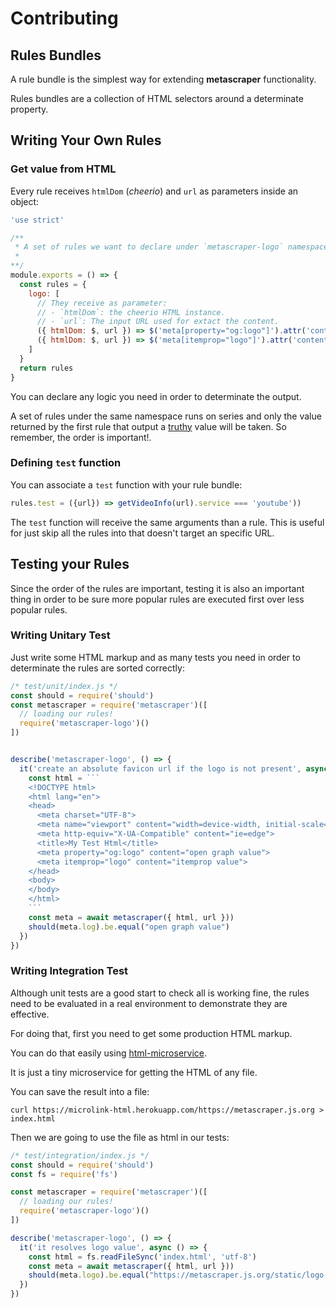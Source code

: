 # Contributing

## Rules Bundles

A rule bundle is the simplest way for extending **metascraper** functionality.

Rules bundles are a collection of HTML selectors around a determinate property.

## Writing Your Own Rules

### Get value from HTML

Every rule receives `htmlDom` (*cheerio*) and `url` as parameters inside an object:

```js
'use strict'

/**
 * A set of rules we want to declare under `metascraper-logo` namespace.
 *
**/
module.exports = () => {
  const rules = {
    logo: [
      // They receive as parameter:
      // - `htmlDom`: the cheerio HTML instance.
      // - `url`: The input URL used for extact the content.
      ({ htmlDom: $, url }) => $('meta[property="og:logo"]').attr('content'),
      ({ htmlDom: $, url }) => $('meta[itemprop="logo"]').attr('content')
    ]
  }
  return rules
}
```

You can declare any logic you need in order to determinate the output.

A set of rules under the same namespace runs on series and only the value returned by the first rule that output a [truthy](https://developer.mozilla.org/en-US/docs/Glossary/Falsy) value will be taken. So remember, the order is important!.

### Defining `test` function

You can associate a `test` function with your rule bundle:

```js
rules.test = ({url}) => getVideoInfo(url).service === 'youtube'))
```

The `test` function will receive the same arguments than a rule. This is useful for just skip all the rules into that doesn't target an specific URL.

## Testing your Rules

Since the order of the rules are important, testing it is also an important thing in order to be sure more popular rules are executed first over less popular rules.

### Writing Unitary Test

Just write some HTML markup and as many tests you need in order to determinate the rules are sorted correctly:

```js
/* test/unit/index.js */
const should = require('should')
const metascraper = require('metascraper')([
  // loading our rules!
  require('metascraper-logo')()
])


describe('metascraper-logo', () => {
  it('create an absolute favicon url if the logo is not present', async () => {
    const html = ```
    <!DOCTYPE html>
    <html lang="en">
    <head>
      <meta charset="UTF-8">
      <meta name="viewport" content="width=device-width, initial-scale=1.0">
      <meta http-equiv="X-UA-Compatible" content="ie=edge">
      <title>My Test Html</title>
      <meta property="og:logo" content="open graph value">
      <meta itemprop="logo" content="itemprop value">
    </head>
    <body>
    </body>
    </html>
    ```
    const meta = await metascraper({ html, url }))
    should(meta.log).be.equal("open graph value")
  })
})
```

### Writing Integration Test

Although unit tests are a good start to check all is working fine, the rules need to be evaluated in a real environment to demonstrate they are effective.

For doing that, first you need to get some production HTML markup.

You can do that easily using [html-microservice](https://microlink-html.herokuapp.com/).

It is just a tiny microservice for getting the HTML of any file.

You can save the result into a file:

```
curl https://microlink-html.herokuapp.com/https://metascraper.js.org > index.html
```

Then we are going to use the file as html in our tests:

```js
/* test/integration/index.js */
const should = require('should')
const fs = require('fs')

const metascraper = require('metascraper')([
  // loading our rules!
  require('metascraper-logo')()
])

describe('metascraper-logo', () => {
  it('it resolves logo value', async () => {
    const html = fs.readFileSync('index.html', 'utf-8')
    const meta = await metascraper({ html, url }))
    should(meta.logo).be.equal("https://metascraper.js.org/static/logo.png")
  })
})
```
